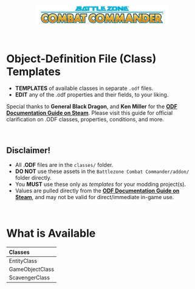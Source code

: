 <p align="center">
    <img width=70% src="assets/img/bzcc.png">
</p>

<br>

# Object-Definition File (Class) Templates
- **TEMPLATES** of available classes in separate `.odf` files.
- **EDIT** any of the .odf properties and their fields, to your liking.

Special thanks to **General Black Dragon**, and **Ken Miller** for the **[ODF Documentation Guide on Steam](https://steamcommunity.com/sharedfiles/filedetails/?id=1423355866)**. Please visit this guide for official clarification on .ODF classes, properties, conditions, and more.

<br>

## Disclaimer!
- All **.ODF** files are in the `classes/` folder.
- **DO NOT** use these assets in the `Battlezone Combat Commander/addon/` folder directly. 
- You **MUST** use these only as *templates* for your modding project(s).
- Values are pulled directly from the **[ODF Documentation Guide on Steam](https://steamcommunity.com/sharedfiles/filedetails/?id=1423355866)**, and may not be valid for direct/immediate in-game use.


<br>

# What is Available

| Classes |
| :------ |
| EntityClass |
| GameObjectClass |
| ScavengerClass |

